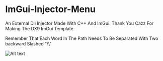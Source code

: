 # ImGui-Injector-Menu
An External Dll Injector Made With C++ And ImGui. Thank You Cazz For Making The DX9 ImGui Template.

Remember That Each Word In The Path Needs To Be Separated With Two backward Slashed "\\\\"

![Alt text](https://cdn.discordapp.com/attachments/972971878337613914/1007509950009966602/unknown.png?size=4096?raw=true "...")
